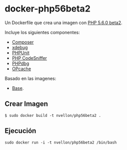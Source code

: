 # docker-php56beta2

Un Dockerfile que crea una imagen con [PHP 5.6.0 beta2](http://www.php.net/archive/2014.php#id2014-05-02-1).

Incluye los siguientes componentes:

- [Composer](https://getcomposer.org/)
- [xdebug](http://xdebug.org/)
- [PHPUnit](http://phpunit.de/)
- [PHP CodeSniffer](https://github.com/squizlabs/PHP_CodeSniffer)
- [PHPdbg](https://github.com/krakjoe/phpdbg)
- [OPcache](https://github.com/zendtech/ZendOptimizerPlus)

Basado en las imagenes:
- [Base](https://github.com/nvellon/dockerfiles/tree/master/base).

## Crear Imagen

	$ sudo docker build -t nvellon/php56beta2 .

## Ejecución

	sudo docker run -i -t nvellon/php56beta2 /bin/bash